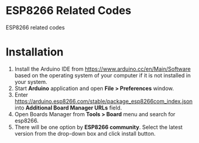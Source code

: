 # ESP8266 Related Codes

ESP8266 related codes

# Installation

1. Install the Arduino IDE from https://www.arduino.cc/en/Main/Software based on the operating system of your computer if it is not installed in your system.
2. Start __Arduino__ application and open __File > Preferences__ window.
3. Enter https://arduino.esp8266.com/stable/package_esp8266com_index.json into __Additional Board Manager URLs__ field.
4. Open Boards Manager from __Tools > Board__ menu and search for esp8266.
5. There will be one option by __ESP8266 community__. Select the latest version from the drop-down box and click install button.
